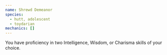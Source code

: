```yaml
---
name: Shrewd Demeanor
species:
  - hutt, adolescent
  - toydarian
mechanics: []
---
```

You have proficiency in two Intelligence, Wisdom, or Charisma skills of your choice.

